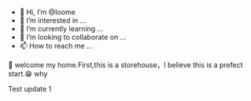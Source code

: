 - 👋 Hi, I’m @Ioome
- 👀 I’m interested in ...
- 🌱 I’m currently learning ...
- 💞️ I’m looking to collaborate on ...
- 📫 How to reach me ...

🦍
welcome my home.First,this is a storehouse，I believe this is a prefect start.😁 why

Test update 1

